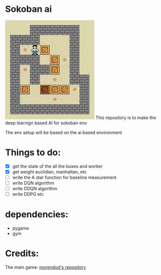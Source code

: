 # Sokoban ai

![](figure/sokoban.webp)
This repository is to make the deep learnign based AI for sokoban env

The env setup will be based on the ai based environment

# Things to do:
- [x] get the state of the all the boxes and worker
- [x] get weight euclidian, manhattan, etc
- [ ] write the A star function for baseline measurement
- [ ] write DQN algorithm
- [ ] write DDQN algorithm
- [ ] write DDPG etc

# dependencies:

- pygame
- gym


# Credits:
The main game: [morendod's repository](https://github.com/morenod/sokoban.githttps://github.com/morenod/sokoban.git)

